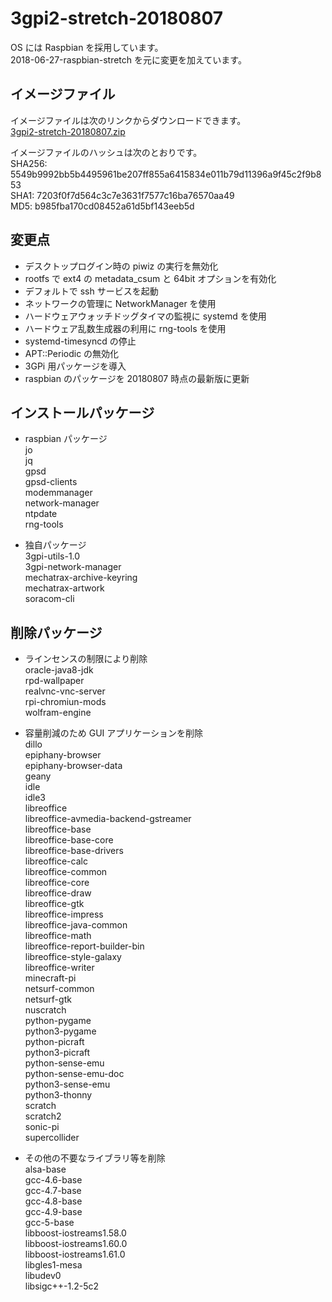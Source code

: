 # 3gpi2-stretch-20180807  

OS には Raspbian を採用しています。  
2018-06-27-raspbian-stretch を元に変更を加えています。

## イメージファイル  
イメージファイルは次のリンクからダウンロードできます。  
[3gpi2-stretch-20180807.zip](https://mechatrax.com/data/3gpi/3gpi2-stretch-20180807.zip)  

イメージファイルのハッシュは次のとおりです。  
SHA256: 5549b9992bb5b4495961be207ff855a6415834e011b79d11396a9f45c2f9b853  
SHA1: 7203f0f7d564c3c7e3631f7577c16ba76570aa49  
MD5: b985fba170cd08452a61d5bf143eeb5d  

## 変更点  
  * デスクトップログイン時の piwiz の実行を無効化
  * rootfs で ext4 の ⁠metadata_csum と 64bit オプションを有効化  
  * デフォルトで ssh サービスを起動  
  * ネットワークの管理に NetworkManager を使用  
  * ハードウェアウォッチドッグタイマの監視に systemd を使用  
  * ハードウェア乱数生成器の利用に rng-tools を使用  
  * systemd-timesyncd の停止  
  * APT::Periodic の無効化  
  * 3GPi 用パッケージを導入  
  * raspbian のパッケージを 20180807 時点の最新版に更新  

## インストールパッケージ  
  * raspbian パッケージ  
    jo  
    jq  
    gpsd  
    gpsd-clients  
    modemmanager  
    network-manager  
    ntpdate  
    rng-tools  

  * 独自パッケージ  
    3gpi-utils-1.0  
    3gpi-network-manager  
    mechatrax-archive-keyring  
    mechatrax-artwork  
    soracom-cli  

## 削除パッケージ  
  * ラインセンスの制限により削除  
    oracle-java8-jdk  
    rpd-wallpaper  
    realvnc-vnc-server  
    rpi-chromiun-mods  
    wolfram-engine  

  * 容量削減のため GUI アプリケーションを削除  
    dillo  
    epiphany-browser  
    epiphany-browser-data  
    geany  
    idle  
    idle3  
    libreoffice  
    libreoffice-avmedia-backend-gstreamer  
    libreoffice-base  
    libreoffice-base-core  
    libreoffice-base-drivers  
    libreoffice-calc  
    libreoffice-common  
    libreoffice-core  
    libreoffice-draw  
    libreoffice-gtk  
    libreoffice-impress  
    libreoffice-java-common  
    libreoffice-math  
    libreoffice-report-builder-bin  
    libreoffice-style-galaxy  
    libreoffice-writer  
    minecraft-pi  
    netsurf-common  
    netsurf-gtk  
    nuscratch  
    python-pygame  
    python3-pygame  
    python-picraft  
    python3-picraft  
    python-sense-emu  
    python-sense-emu-doc  
    python3-sense-emu  
    python3-thonny  
    scratch  
    scratch2  
    sonic-pi  
    supercollider  

  * その他の不要なライブラリ等を削除  
    alsa-base  
    gcc-4.6-base  
    gcc-4.7-base  
    gcc-4.8-base  
    gcc-4.9-base  
    gcc-5-base  
    libboost-iostreams1.58.0  
    libboost-iostreams1.60.0  
    libboost-iostreams1.61.0  
    libgles1-mesa  
    libudev0  
    libsigc++-1.2-5c2  
